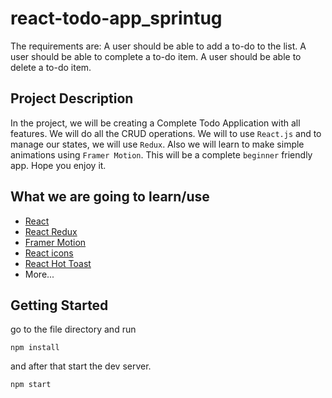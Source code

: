 # react-todo-app_sprintug
The requirements are: 
              A user should be able to add a to-do to the list. 
              A user should be able to complete a to-do item. 
              A user should be able to delete a to-do item.

## Project Description

In the project, we will be creating a Complete Todo Application with all features. We will do all the CRUD operations. We will to use `React.js` and to manage our states, we will use `Redux`. Also we will learn to make simple animations using `Framer Motion`. This will be a complete `beginner` friendly app. Hope you enjoy it.

## What we are going to learn/use

- [React](https://reactjs.org/)
- [React Redux](https://redux.js.org/)
- [Framer Motion](https://framer.com/motion/)
- [React icons](https://react-icons.netlify.com/)
- [React Hot Toast](https://react-hot-toast.com/)
- More...


## Getting Started

go to the file directory and run

```shell
npm install
```

and after that start the dev server.

```shell
npm start
```
